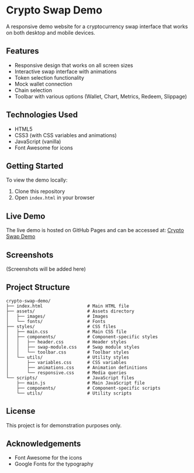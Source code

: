 # Crypto Swap Demo

A responsive demo website for a cryptocurrency swap interface that works on both desktop and mobile devices.

## Features

- Responsive design that works on all screen sizes
- Interactive swap interface with animations
- Token selection functionality
- Mock wallet connection
- Chain selection
- Toolbar with various options (Wallet, Chart, Metrics, Redeem, Slippage)

## Technologies Used

- HTML5
- CSS3 (with CSS variables and animations)
- JavaScript (vanilla)
- Font Awesome for icons

## Getting Started

To view the demo locally:

1. Clone this repository
2. Open `index.html` in your browser

## Live Demo

The live demo is hosted on GitHub Pages and can be accessed at: [Crypto Swap Demo](https://[your-github-username].github.io/crypto-swap-demo/)

## Screenshots

(Screenshots will be added here)

## Project Structure

```
crypto-swap-demo/
├── index.html                 # Main HTML file
├── assets/                    # Assets directory
│   ├── images/                # Images
│   └── fonts/                 # Fonts
├── styles/                    # CSS files
│   ├── main.css               # Main CSS file
│   ├── components/            # Component-specific styles
│   │   ├── header.css         # Header styles
│   │   ├── swap-module.css    # Swap module styles
│   │   └── toolbar.css        # Toolbar styles
│   └── utils/                 # Utility styles
│       ├── variables.css      # CSS variables
│       ├── animations.css     # Animation definitions
│       └── responsive.css     # Media queries
└── scripts/                   # JavaScript files
    ├── main.js                # Main JavaScript file
    ├── components/            # Component-specific scripts
    └── utils/                 # Utility scripts
```

## License

This project is for demonstration purposes only.

## Acknowledgements

- Font Awesome for the icons
- Google Fonts for the typography
